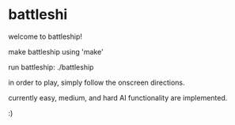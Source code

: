 # battleshi      

welcome to battleship!

make battleship using 'make'

run battleship: ./battleship

in order to play, simply follow the onscreen directions.

currently easy, medium, and hard AI functionality are implemented. 

:)

